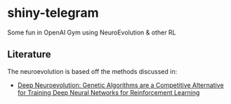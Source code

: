# shiny-telegram
Some fun in OpenAI Gym using NeuroEvolution &amp; other RL

## Literature
The neuroevolution is based off the methods discussed in:
* [Deep Neuroevolution: Genetic Algorithms are a Competitive Alternative for Training Deep Neural Networks for Reinforcement Learning
](https://arxiv.org/pdf/1712.06567.pdf)
